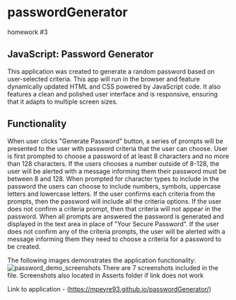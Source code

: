 # passwordGenerator
homework #3

## JavaScript: Password Generator

This application was created to generate a random password based on user-selected criteria. 
This app will run in the browser and feature dynamically updated HTML and CSS powered by JavaScript code. 
It also features a clean and polished user interface and is responsive, ensuring that it adapts to multiple screen sizes.


## Functionality 

When user clicks "Generate Password" button, a series of prompts will be presented to the user with password criteria that the user can choose.
User is first prompted to choose a password of at least 8 characters and no more than 128 characters.
If the users chooses a number outside of 8-128, the user will be alerted with a message informing them their password must be between 8 and 128.
When prompted for character types to include in the password the users can choose to include numbers, symbols, uppercase letters and lowercase letters.
If the user confirms each criteria from the prompts, then the password will include all the criteria options.
If the user does not confirm a criteria prompt, then that criteria will not appear in the password.
When all prompts are answered the password is generated and displayed in the text area in place of "Your Secure Password".
If the user does not confirm any of the criteria prompts, the user will be alerted with a message informing them they need to choose a criteria for a password to be created.

The following images demonstrates the application functionality:
![password_demo_screenshots](./Assets/screenshot.jpeg)
There are 7 screenshots included in the file. Screenshots also located in Asserts folder if link does not work

Link to application -  (https://mpeyre93.github.io/passwordGenerator/)